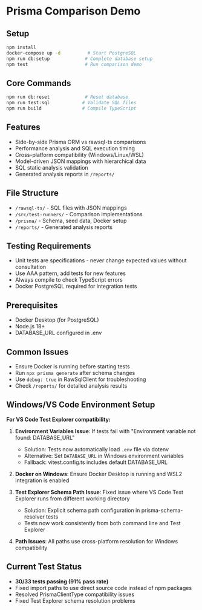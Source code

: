# Prisma Comparison Demo

## Setup
```bash
npm install
docker-compose up -d          # Start PostgreSQL
npm run db:setup             # Complete database setup
npm test                     # Run comparison demo
```

## Core Commands
```bash
npm run db:reset             # Reset database
npm run test:sql            # Validate SQL files
npm run build               # Compile TypeScript
```

## Features
- Side-by-side Prisma ORM vs rawsql-ts comparisons
- Performance analysis and SQL execution timing
- Cross-platform compatibility (Windows/Linux/WSL)
- Model-driven JSON mappings with hierarchical data
- SQL static analysis validation
- Generated analysis reports in `/reports/`

## File Structure
- `/rawsql-ts/` - SQL files with JSON mappings
- `/src/test-runners/` - Comparison implementations  
- `/prisma/` - Schema, seed data, Docker setup
- `/reports/` - Generated analysis reports

## Testing Requirements
- Unit tests are specifications - never change expected values without consultation
- Use AAA pattern, add tests for new features
- Always compile to check TypeScript errors
- Docker PostgreSQL required for integration tests

## Prerequisites
- Docker Desktop (for PostgreSQL)
- Node.js 18+
- DATABASE_URL configured in .env

## Common Issues
- Ensure Docker is running before starting tests
- Run `npx prisma generate` after schema changes
- Use `debug: true` in RawSqlClient for troubleshooting
- Check `/reports/` for detailed analysis results

## Windows/VS Code Environment Setup
**For VS Code Test Explorer compatibility:**

1. **Environment Variables Issue**: If tests fail with "Environment variable not found: DATABASE_URL"
   - Solution: Tests now automatically load `.env` file via dotenv
   - Alternative: Set `DATABASE_URL` in Windows environment variables
   - Fallback: vitest.config.ts includes default DATABASE_URL

2. **Docker on Windows**: Ensure Docker Desktop is running and WSL2 integration is enabled

3. **Test Explorer Schema Path Issue**: Fixed issue where VS Code Test Explorer runs from different working directory
   - Solution: Explicit schema path configuration in prisma-schema-resolver tests
   - Tests now work consistently from both command line and Test Explorer

4. **Path Issues**: All paths use cross-platform resolution for Windows compatibility

## Current Test Status
- **30/33 tests passing (91% pass rate)**
- Fixed import paths to use direct source code instead of npm packages
- Resolved PrismaClientType compatibility issues
- Fixed Test Explorer schema resolution problems